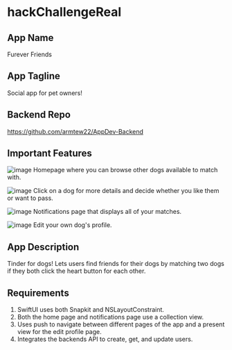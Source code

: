 # hackChallengeReal

## App Name
Furever Friends

## App Tagline
Social app for pet owners!

## Backend Repo
https://github.com/armtew22/AppDev-Backend

## Important Features
![image](https://user-images.githubusercontent.com/119459603/205411964-0159cb03-070a-463a-896b-8bf944d90718.png)
Homepage where you can browse other dogs available to match with.

![image](https://user-images.githubusercontent.com/119459603/205412659-150124fb-7148-4aa2-8661-959a8e26795c.png)
Click on a dog for more details and decide whether you like them or want to pass.

![image](https://user-images.githubusercontent.com/119459603/205413924-f15a4f14-6d59-4607-8d15-fb376287df70.png)
Notifications page that displays all of your matches.

![image](https://user-images.githubusercontent.com/119459603/205412292-7997360e-eda2-4530-9193-702225801051.png)
Edit your own dog's profile. 

## App Description
Tinder for dogs! Lets users find friends for their dogs by matching two dogs if they both click the heart button for each other. 

## Requirements
1. SwiftUI uses both Snapkit and NSLayoutConstraint.
2. Both the home page and notifications page use a collection view.
3. Uses push to navigate between different pages of the app and a present view for the edit profile page.
4. Integrates the backends API to create, get, and update users. 




